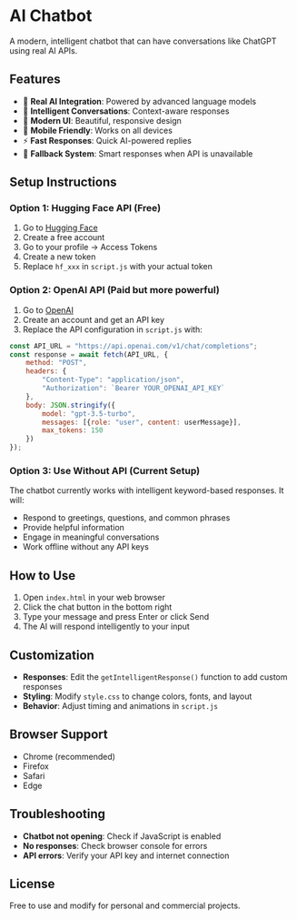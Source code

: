 # AI Chatbot

A modern, intelligent chatbot that can have conversations like ChatGPT using real AI APIs.

## Features

- 🤖 **Real AI Integration**: Powered by advanced language models
- 💬 **Intelligent Conversations**: Context-aware responses
- 🎨 **Modern UI**: Beautiful, responsive design
- 📱 **Mobile Friendly**: Works on all devices
- ⚡ **Fast Responses**: Quick AI-powered replies
- 🔄 **Fallback System**: Smart responses when API is unavailable

## Setup Instructions

### Option 1: Hugging Face API (Free)

1. Go to [Hugging Face](https://huggingface.co/)
2. Create a free account
3. Go to your profile → Access Tokens
4. Create a new token
5. Replace `hf_xxx` in `script.js` with your actual token

### Option 2: OpenAI API (Paid but more powerful)

1. Go to [OpenAI](https://platform.openai.com/)
2. Create an account and get an API key
3. Replace the API configuration in `script.js` with:

```javascript
const API_URL = "https://api.openai.com/v1/chat/completions";
const response = await fetch(API_URL, {
    method: "POST",
    headers: {
        "Content-Type": "application/json",
        "Authorization": `Bearer YOUR_OPENAI_API_KEY`
    },
    body: JSON.stringify({
        model: "gpt-3.5-turbo",
        messages: [{role: "user", content: userMessage}],
        max_tokens: 150
    })
});
```

### Option 3: Use Without API (Current Setup)

The chatbot currently works with intelligent keyword-based responses. It will:
- Respond to greetings, questions, and common phrases
- Provide helpful information
- Engage in meaningful conversations
- Work offline without any API keys

## How to Use

1. Open `index.html` in your web browser
2. Click the chat button in the bottom right
3. Type your message and press Enter or click Send
4. The AI will respond intelligently to your input

## Customization

- **Responses**: Edit the `getIntelligentResponse()` function to add custom responses
- **Styling**: Modify `style.css` to change colors, fonts, and layout
- **Behavior**: Adjust timing and animations in `script.js`

## Browser Support

- Chrome (recommended)
- Firefox
- Safari
- Edge

## Troubleshooting

- **Chatbot not opening**: Check if JavaScript is enabled
- **No responses**: Check browser console for errors
- **API errors**: Verify your API key and internet connection

## License

Free to use and modify for personal and commercial projects. 